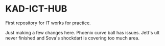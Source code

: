 # KAD-ICT-HUB
First repository for IT works for practice.

Just making a few changes here. Phoenix curve ball has issues.
Jett's ult never finished and Sova's shockdart is covering too much area.
